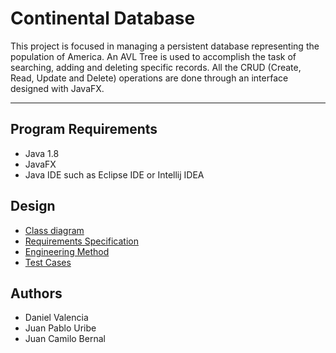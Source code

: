# Continental Database

This project is focused in managing a persistent database representing the population of America. An AVL Tree is used to accomplish the task of searching, adding and deleting specific records. All the CRUD (Create, Read, Update and Delete) operations are done through an interface designed with JavaFX.

-------------------------------------------------------------------------------------------------------------------------

## Program Requirements
* Java 1.8
* JavaFX
* Java IDE such as Eclipse IDE or Intellij IDEA

## Design
* [Class diagram](https://github.com/danielvm28/continental-database/blob/main/docs/ContinentalDatabaseClassDiagram.pdf)
* [Requirements Specification]()
* [Engineering Method]( https://github.com/danielvm28/continental-database/blob/main/docs/Metodo%20de%20la%20ingenieria.pdf)
* [Test Cases]( https://github.com/danielvm28/continental-database/blob/main/docs/Casos%20de%20Prueba.pdf)

## Authors
* Daniel Valencia
* Juan Pablo Uribe
* Juan Camilo Bernal
